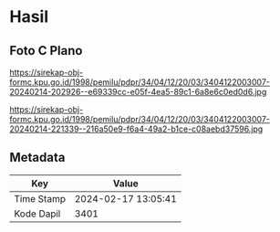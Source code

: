 # Hasil

## Foto C Plano

https://sirekap-obj-formc.kpu.go.id/1998/pemilu/pdpr/34/04/12/20/03/3404122003007-20240214-202926--e69339cc-e05f-4ea5-89c1-6a8e6c0ed0d6.jpg

https://sirekap-obj-formc.kpu.go.id/1998/pemilu/pdpr/34/04/12/20/03/3404122003007-20240214-221339--216a50e9-f6a4-49a2-b1ce-c08aebd37596.jpg


## Metadata

| Key        | Value               |
| ---------- | ------------------- |
| Time Stamp | 2024-02-17 13:05:41 |
| Kode Dapil | 3401                |



